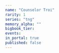 ```yaml
---
name: "Counselor Troi"
rarity: 1
series: "tng"
memory_alpha: ""
bigbook_tier:
events:
in_portal: true
published: false
---
```

